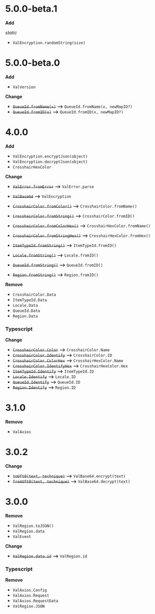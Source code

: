 # 5.0.0-beta.1

**Add**

_static_

-   `ValEncryption.randomString(size)`

# 5.0.0-beta.0

**Add**

-   `ValVersion`

**Change**

-   ~~`QueueId.fromName(x)`~~ **-->** `QueueId.fromName(x, newMapID?)`
-   ~~`QueueId.fromID(x)`~~ **-->** `QueueId.fromID(x, newMapID?)`

# 4.0.0

**Add**

-   `ValEncryption.encryptJson(object)`
-   `ValEncryption.decryptJson(object)`
-   `CrosshairHexColor`

**Change**

-   ~~`ValError.fromError`~~ **-->** `ValError.parse`
-   ~~`ValBase64`~~ **-->** `ValEncryption`

-   ~~`CrosshairColor.fromColor()`~~ **-->** `CrosshairColor.fromName()`
-   ~~`CrosshairColor.fromString()`~~ **-->** `CrosshairColor.fromID()`
-   ~~`CrosshairColor.fromColorHex()`~~ **-->** `CrosshairHexColor.fromName()`
-   ~~`CrosshairColor.fromStringHex()`~~ **-->** `CrosshairHexColor.fromHex()`
-   ~~`ItemTypeId.fromString()`~~ **-->** `ItemTypeId.fromID()`
-   ~~`Locale.fromString()`~~ **-->** `Locale.fromID()`
-   ~~`QueueId.fromString()`~~ **-->** `QueueId.fromID()`
-   ~~`Region.fromString()`~~ **-->** `Region.fromID()`

**Remove**

-   `CrosshairColor.Data`
-   `ItemTypeId.Data`
-   `Locale.Data`
-   `QueueId.Data`
-   `Region.Data`

### Typescript

**Change**

-   ~~`CrosshairColor.Color`~~ **-->** `CrosshairColor.Name`
-   ~~`CrosshairColor.Identify`~~ **-->** `CrosshairColor.ID`
-   ~~`CrosshairColor.ColorHex`~~ **-->** `CrosshairHexColor.Name`
-   ~~`CrosshairColor.IdentifyHex`~~ **-->** `CrosshairHexColor.Hex`
-   ~~`ItemTypeId.Identify`~~ **-->** `ItemTypeId.ID`
-   ~~`Locale.Identify`~~ **-->** `Locale.ID`
-   ~~`QueueId.Identify`~~ **-->** `QueueId.ID`
-   ~~`Region.Identify`~~ **-->** `Region.ID`

# 3.1.0

**Remove**

-   `ValAxios`

# 3.0.2

**Change**

-   ~~`toUft8(text, technique)`~~ **-->** `ValBase64.encrypt(text)`
-   ~~`fromUft8(text, technique)`~~ **-->** `ValBase64.decrypt(text)`

# 3.0.0

**Remove**

-   `ValRegion.toJSON()`
-   `ValRegion.data`
-   `ValEvent`

**Change**

-   ~~`ValRegion.data.id`~~ **-->** `ValRegion.id`

### Typescript

**Remove**

-   `ValAxios.Config`
-   `ValAxios.Request`
-   `ValAxios.RequestData`
-   `ValRegion.JSON`
